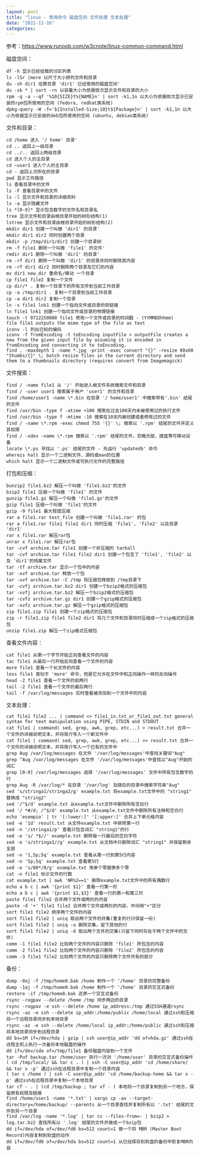 ```yaml
---
layout: post
title: "linux - 常用命令 磁盘空间 文件处理 文本处理"
date: "2022-11-16"
categories: 
---
```

<p>参考：<a href="https://www.runoob.com/w3cnote/linux-common-command.html">https://www.runoob.com/w3cnote/linux-common-command.html</a></p>

<p>磁盘空间：</p>

<pre>
<code>df -h 显示已经挂载的分区列表
ls -lSr |more 以尺寸大小排列文件和目录
du -sh dir1 估算目录 &#39;dir1&#39; 已经使用的磁盘空间&#39;
du -sk * | sort -rn 以容量大小为依据依次显示文件和目录的大小
rpm -q -a --qf &#39;%10{SIZE}t%{NAME}n&#39; | sort -k1,1n 以大小为依据依次显示已安装的rpm包所使用的空间 (fedora, redhat类系统)
dpkg-query -W -f=&#39;${Installed-Size;10}t${Package}n&#39; | sort -k1,1n 以大小为依据显示已安装的deb包所使用的空间 (ubuntu, debian类系统)</code></pre>

<p>文件和目录：</p>

<pre>
<code>cd /home 进入 &#39;/ home&#39; 目录&#39;
cd .. 返回上一级目录
cd ../.. 返回上两级目录
cd 进入个人的主目录
cd ~user1 进入个人的主目录
cd - 返回上次所在的目录
pwd 显示工作路径
ls 查看目录中的文件
ls -F 查看目录中的文件
ls -l 显示文件和目录的详细资料
ls -a 显示隐藏文件
ls *[0-9]* 显示包含数字的文件名和目录名
tree 显示文件和目录由根目录开始的树形结构(1)
lstree 显示文件和目录由根目录开始的树形结构(2)
mkdir dir1 创建一个叫做 &#39;dir1&#39; 的目录&#39;
mkdir dir1 dir2 同时创建两个目录
mkdir -p /tmp/dir1/dir2 创建一个目录树
rm -f file1 删除一个叫做 &#39;file1&#39; 的文件&#39;
rmdir dir1 删除一个叫做 &#39;dir1&#39; 的目录&#39;
rm -rf dir1 删除一个叫做 &#39;dir1&#39; 的目录并同时删除其内容
rm -rf dir1 dir2 同时删除两个目录及它们的内容
mv dir1 new_dir 重命名/移动 一个目录
cp file1 file2 复制一个文件
cp dir/* . 复制一个目录下的所有文件到当前工作目录
cp -a /tmp/dir1 . 复制一个目录到当前工作目录
cp -a dir1 dir2 复制一个目录
ln -s file1 lnk1 创建一个指向文件或目录的软链接
ln file1 lnk1 创建一个指向文件或目录的物理链接
touch -t 0712250000 file1 修改一个文件或目录的时间戳 - (YYMMDDhhmm)
file file1 outputs the mime type of the file as text
iconv -l 列出已知的编码
iconv -f fromEncoding -t toEncoding inputFile &gt; outputFile creates a new from the given input file by assuming it is encoded in fromEncoding and converting it to toEncoding.
find . -maxdepth 1 -name *.jpg -print -exec convert &quot;{}&quot; -resize 80x60 &quot;thumbs/{}&quot; \; batch resize files in the current directory and send them to a thumbnails directory (requires convert from Imagemagick)</code></pre>

<p>文件搜索：</p>

<pre>
<code>find / -name file1 从 &#39;/&#39; 开始进入根文件系统搜索文件和目录
find / -user user1 搜索属于用户 &#39;user1&#39; 的文件和目录
find /home/user1 -name \*.bin 在目录 &#39;/ home/user1&#39; 中搜索带有&#39;.bin&#39; 结尾的文件
find /usr/bin -type f -atime +100 搜索在过去100天内未被使用过的执行文件
find /usr/bin -type f -mtime -10 搜索在10天内被创建或者修改过的文件
find / -name \*.rpm -exec chmod 755 &#39;{}&#39; \; 搜索以 &#39;.rpm&#39; 结尾的文件并定义其权限
find / -xdev -name \*.rpm 搜索以 &#39;.rpm&#39; 结尾的文件，忽略光驱、捷盘等可移动设备
locate \*.ps 寻找以 &#39;.ps&#39; 结尾的文件 - 先运行 &#39;updatedb&#39; 命令
whereis halt 显示一个二进制文件、源码或man的位置
which halt 显示一个二进制文件或可执行文件的完整路径</code></pre>

<p>打包和压缩：</p>

<pre>
<code>bunzip2 file1.bz2 解压一个叫做 &#39;file1.bz2&#39;的文件
bzip2 file1 压缩一个叫做 &#39;file1&#39; 的文件
gunzip file1.gz 解压一个叫做 &#39;file1.gz&#39;的文件
gzip file1 压缩一个叫做 &#39;file1&#39;的文件
gzip -9 file1 最大程度压缩
rar a file1.rar test_file 创建一个叫做 &#39;file1.rar&#39; 的包
rar a file1.rar file1 file2 dir1 同时压缩 &#39;file1&#39;, &#39;file2&#39; 以及目录 &#39;dir1&#39;
rar x file1.rar 解压rar包
unrar x file1.rar 解压rar包
tar -cvf archive.tar file1 创建一个非压缩的 tarball
tar -cvf archive.tar file1 file2 dir1 创建一个包含了 &#39;file1&#39;, &#39;file2&#39; 以及 &#39;dir1&#39;的档案文件
tar -tf archive.tar 显示一个包中的内容
tar -xvf archive.tar 释放一个包
tar -xvf archive.tar -C /tmp 将压缩包释放到 /tmp目录下
tar -cvfj archive.tar.bz2 dir1 创建一个bzip2格式的压缩包
tar -xvfj archive.tar.bz2 解压一个bzip2格式的压缩包
tar -cvfz archive.tar.gz dir1 创建一个gzip格式的压缩包
tar -xvfz archive.tar.gz 解压一个gzip格式的压缩包
zip file1.zip file1 创建一个zip格式的压缩包
zip -r file1.zip file1 file2 dir1 将几个文件和目录同时压缩成一个zip格式的压缩包
unzip file1.zip 解压一个zip格式压缩包</code></pre>

<p>查看文件内容：</p>

<pre>
<code>cat file1 从第一个字节开始正向查看文件的内容
tac file1 从最后一行开始反向查看一个文件的内容
more file1 查看一个长文件的内容
less file1 类似于 &#39;more&#39; 命令，但是它允许在文件中和正向操作一样的反向操作
head -2 file1 查看一个文件的前两行
tail -2 file1 查看一个文件的最后两行
tail -f /var/log/messages 实时查看被添加到一个文件中的内容</code></pre>

<p>文本处理：</p>

<pre>
<code>cat file1 file2 ... | command &lt;&gt; file1_in.txt_or_file1_out.txt general syntax for text manipulation using PIPE, STDIN and STDOUT
cat file1 | command( sed, grep, awk, grep, etc...) &gt; result.txt 合并一个文件的详细说明文本，并将简介写入一个新文件中
cat file1 | command( sed, grep, awk, grep, etc...) &gt;&gt; result.txt 合并一个文件的详细说明文本，并将简介写入一个已有的文件中
grep Aug /var/log/messages 在文件 &#39;/var/log/messages&#39;中查找关键词&quot;Aug&quot;
grep ^Aug /var/log/messages 在文件 &#39;/var/log/messages&#39;中查找以&quot;Aug&quot;开始的词汇
grep [0-9] /var/log/messages 选择 &#39;/var/log/messages&#39; 文件中所有包含数字的行
grep Aug -R /var/log/* 在目录 &#39;/var/log&#39; 及随后的目录中搜索字符串&quot;Aug&quot;
sed &#39;s/stringa1/stringa2/g&#39; example.txt 将example.txt文件中的 &quot;string1&quot; 替换成 &quot;string2&quot;
sed &#39;/^$/d&#39; example.txt 从example.txt文件中删除所有空白行
sed &#39;/ *#/d; /^$/d&#39; example.txt 从example.txt文件中删除所有注释和空白行
echo &#39;esempio&#39; | tr &#39;[:lower:]&#39; &#39;[:upper:]&#39; 合并上下单元格内容
sed -e &#39;1d&#39; result.txt 从文件example.txt 中排除第一行
sed -n &#39;/stringa1/p&#39; 查看只包含词汇 &quot;string1&quot;的行
sed -e &#39;s/ *$//&#39; example.txt 删除每一行最后的空白字符
sed -e &#39;s/stringa1//g&#39; example.txt 从文档中只删除词汇 &quot;string1&quot; 并保留剩余全部
sed -n &#39;1,5p;5q&#39; example.txt 查看从第一行到第5行内容
sed -n &#39;5p;5q&#39; example.txt 查看第5行
sed -e &#39;s/00*/0/g&#39; example.txt 用单个零替换多个零
cat -n file1 标示文件的行数
cat example.txt | awk &#39;NR%2==1&#39; 删除example.txt文件中的所有偶数行
echo a b c | awk &#39;{print $1}&#39; 查看一行第一栏
echo a b c | awk &#39;{print $1,$3}&#39; 查看一行的第一和第三栏
paste file1 file2 合并两个文件或两栏的内容
paste -d &#39;+&#39; file1 file2 合并两个文件或两栏的内容，中间用&quot;+&quot;区分
sort file1 file2 排序两个文件的内容
sort file1 file2 | uniq 取出两个文件的并集(重复的行只保留一份)
sort file1 file2 | uniq -u 删除交集，留下其他的行
sort file1 file2 | uniq -d 取出两个文件的交集(只留下同时存在于两个文件中的文件)
comm -1 file1 file2 比较两个文件的内容只删除 &#39;file1&#39; 所包含的内容
comm -2 file1 file2 比较两个文件的内容只删除 &#39;file2&#39; 所包含的内容
comm -3 file1 file2 比较两个文件的内容只删除两个文件共有的部分</code></pre>

<p>备份：</p>

<pre>
<code>dump -0aj -f /tmp/home0.bak /home 制作一个 &#39;/home&#39; 目录的完整备份
dump -1aj -f /tmp/home0.bak /home 制作一个 &#39;/home&#39; 目录的交互式备份
restore -if /tmp/home0.bak 还原一个交互式备份
rsync -rogpav --delete /home /tmp 同步两边的目录
rsync -rogpav -e ssh --delete /home ip_address:/tmp 通过SSH通道rsync
rsync -az -e ssh --delete ip_addr:/home/public /home/local 通过ssh和压缩将一个远程目录同步到本地目录
rsync -az -e ssh --delete /home/local ip_addr:/home/public 通过ssh和压缩将本地目录同步到远程目录
dd bs=1M if=/dev/hda | gzip | ssh user@ip_addr &#39;dd of=hda.gz&#39; 通过ssh在远程主机上执行一次备份本地磁盘的操作
dd if=/dev/sda of=/tmp/file1 备份磁盘内容到一个文件
tar -Puf backup.tar /home/user 执行一次对 &#39;/home/user&#39; 目录的交互式备份操作
( cd /tmp/local/ &amp;&amp; tar c . ) | ssh -C user@ip_addr &#39;cd /home/share/ &amp;&amp; tar x -p&#39; 通过ssh在远程目录中复制一个目录内容
( tar c /home ) | ssh -C user@ip_addr &#39;cd /home/backup-home &amp;&amp; tar x -p&#39; 通过ssh在远程目录中复制一个本地目录
tar cf - . | (cd /tmp/backup ; tar xf - ) 本地将一个目录复制到另一个地方，保留原有权限及链接
find /home/user1 -name &#39;*.txt&#39; | xargs cp -av --target-directory=/home/backup/ --parents 从一个目录查找并复制所有以 &#39;.txt&#39; 结尾的文件到另一个目录
find /var/log -name &#39;*.log&#39; | tar cv --files-from=- | bzip2 &gt; log.tar.bz2 查找所有以 &#39;.log&#39; 结尾的文件并做成一个bzip包
dd if=/dev/hda of=/dev/fd0 bs=512 count=1 做一个将 MBR (Master Boot Record)内容复制到软盘的动作
dd if=/dev/fd0 of=/dev/hda bs=512 count=1 从已经保存到软盘的备份中恢复MBR内容</code></pre>

<p>&nbsp;</p>

